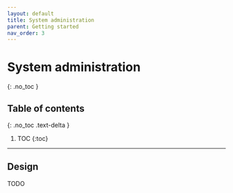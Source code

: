 ```yaml
---
layout: default
title: System administration
parent: Getting started
nav_order: 3
---
```


# System administration
{: .no_toc }


## Table of contents
{: .no_toc .text-delta }

1. TOC
{:toc}

---

## Design

TODO
